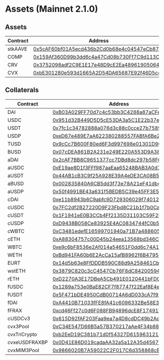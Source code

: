 # Assets (Mainnet 2.1.0)
## Assets
| Contract | Address |
| --- | --- |
| stkAAVE | [0x5cAF60bf01A5ecd436b2Cd0b68e4c04547eCb872](https://etherscan.io/address/0x5cAF60bf01A5ecd436b2Cd0b68e4c04547eCb872) |
| COMP | [0x159Af360D99b3dd6c4a47Cd08b730Ff7C9d113CC](https://etherscan.io/address/0x159Af360D99b3dd6c4a47Cd08b730Ff7C9d113CC) |
| CRV | [0x3752098adf2C9E1E17e48D9cE2Ea48961905064A](https://etherscan.io/address/0x3752098adf2C9E1E17e48D9cE2Ea48961905064A) |
| CVX | [0xbE301280e593d1665A2D54DA65687E92f46D5c44](https://etherscan.io/address/0xbE301280e593d1665A2D54DA65687E92f46D5c44) |

## Collaterals
| Contract | Address |
| --- | --- |
| DAI | [0xB03A029FF70d7c4c53bb3C4288a87aCFea0Ee8FE](https://etherscan.io/address/0xB03A029FF70d7c4c53bb3C4288a87aCFea0Ee8FE) |
| USDC | [0x951d32B449D5D5cE53DA3a5C1E22b37ec0f2E387](https://etherscan.io/address/0x951d32B449D5D5cE53DA3a5C1E22b37ec0f2E387) |
| USDT | [0x7fc1c34782888a076d3c88c0cce27b75892ee85d](https://etherscan.io/address/0x7fc1c34782888a076d3c88c0cce27b75892ee85d) |
| USDP | [0xeD67e489E7aA622380288557FABfA6Be246dE776](https://etherscan.io/address/0xeD67e489E7aA622380288557FABfA6Be246dE776) |
| TUSD | [0x9cCc7B600F80ed6F3d997698e01301D9016F8656](https://etherscan.io/address/0x9cCc7B600F80ed6F3d997698e01301D9016F8656) |
| BUSD | [0x07cDEA861B2A231e249E220A553D9A38ba7383D6](https://etherscan.io/address/0x07cDEA861B2A231e249E220A553D9A38ba7383D6) |
| aDAI | [0x2cAF7BB8C9651377cc7DBd8dc297b58F67D8A816](https://etherscan.io/address/0x2cAF7BB8C9651377cc7DBd8dc297b58F67D8A816) |
| aUSDC | [0xE19ae8D1f3FFf987aaEaa65248BAB3A0d1FDC809](https://etherscan.io/address/0xE19ae8D1f3FFf987aaEaa65248BAB3A0d1FDC809) |
| aUSDT | [0x44AB1cB3C9f25A928E39A4eDE3CA08B52b4cdE24](https://etherscan.io/address/0x44AB1cB3C9f25A928E39A4eDE3CA08B52b4cdE24) |
| aBUSD | [0x002835840A6CB5dd3f73e78A21eF41db4C66948e](https://etherscan.io/address/0x002835840A6CB5dd3f73e78A21eF41db4C66948e) |
| aUSDP | [0x50f4991BE43a631f5BEDB5C39e45FF3E57Fa783e](https://etherscan.io/address/0x50f4991BE43a631f5BEDB5C39e45FF3E57Fa783e) |
| cDAI | [0xe11b8943b6C9abfc9D729306029f7401205bAa9B](https://etherscan.io/address/0xe11b8943b6C9abfc9D729306029f7401205bAa9B) |
| cUSDC | [0x7FC2df2B27220D9F23Fbd8C21b1f7b0CaEB6fE15](https://etherscan.io/address/0x7FC2df2B27220D9F23Fbd8C21b1f7b0CaEB6fE15) |
| cUSDT | [0x1F1941eE0B3CCb4Ff2135D31103C59F2E53C34B5](https://etherscan.io/address/0x1F1941eE0B3CCb4Ff2135D31103C59F2E53C34B5) |
| cUSDP | [0xD9438B058Ce83925E4AC0834744fC0b573A7AFbB](https://etherscan.io/address/0xD9438B058Ce83925E4AC0834744fC0b573A7AFbB) |
| cWBTC | [0xC3481edefE16599701940a71B7a488605803D4cB](https://etherscan.io/address/0xC3481edefE16599701940a71B7a488605803D4cB) |
| cETH | [0xA88304757c00D45b24eea13568bd346C4a49053C](https://etherscan.io/address/0xA88304757c00D45b24eea13568bd346C4a49053C) |
| WBTC | [0xe9c6bF8536e2Af014a54651F0dd6c74A18D13e70](https://etherscan.io/address/0xe9c6bF8536e2Af014a54651F0dd6c74A18D13e70) |
| WETH | [0xBd941FA60b6E2AcCa15afB8962f6B4795c848b8D](https://etherscan.io/address/0xBd941FA60b6E2AcCa15afB8962f6B4795c848b8D) |
| EURT | [0x14d5b63e8FfDDDB590C88d9A258461CbEfbB8d56](https://etherscan.io/address/0x14d5b63e8FfDDDB590C88d9A258461CbEfbB8d56) |
| wstETH | [0x3879C820c3cC4547Cb76F8dC842005946Cedb385](https://etherscan.io/address/0x3879C820c3cC4547Cb76F8dC842005946Cedb385) |
| rETH | [0xD2270A3E17DBeA5Cb491E0120441bFD0177Da913](https://etherscan.io/address/0xD2270A3E17DBeA5Cb491E0120441bFD0177Da913) |
| fUSDC | [0x1289a753e0BaE82CF7f87747f22Eaf8E4eb7C216](https://etherscan.io/address/0x1289a753e0BaE82CF7f87747f22Eaf8E4eb7C216) |
| fUSDT | [0x5F471bDE4950CdB00714A6dD033cA7f912a4f9Ee](https://etherscan.io/address/0x5F471bDE4950CdB00714A6dD033cA7f912a4f9Ee) |
| fDAI | [0xA4410B71033fFE8fA41c6096332Be58E3641326d](https://etherscan.io/address/0xA4410B71033fFE8fA41c6096332Be58E3641326d) |
| fFRAX | [0xcd46Ff27c0d6F088FB94896dcE8F17491BD84c75](https://etherscan.io/address/0xcd46Ff27c0d6F088FB94896dcE8F17491BD84c75) |
| cUSDCv3 | [0x615D92fAF203Faa9ea7a4D8cdDC49b2Ad0702a1f](https://etherscan.io/address/0x615D92fAF203Faa9ea7a4D8cdDC49b2Ad0702a1f) |
| cvx3Pool | [0xC34E547D66B5a57B370217aAe4F34b882a9933Dc](https://etherscan.io/address/0xC34E547D66B5a57B370217aAe4F34b882a9933Dc) |
| cvxTriCrypto | [0xb2EeD19C381b71d0f54327D61596312144f66fA7](https://etherscan.io/address/0xb2EeD19C381b71d0f54327D61596312144f66fA7) |
| cvxeUSDFRAXBP | [0x0D41E86D019cadaAA32a5a12A35d456711879770](https://etherscan.io/address/0x0D41E86D019cadaAA32a5a12A35d456711879770) |
| cvxMIM3Pool | [0x9866020B7A59022C2F017C6d358868cB11b86E2d](https://etherscan.io/address/0x9866020B7A59022C2F017C6d358868cB11b86E2d) |
        
